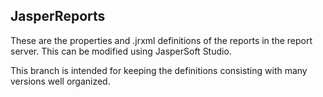 ## JasperReports

These are the properties and .jrxml definitions of the reports in the report server. This can be modified using JasperSoft Studio. 

This branch is intended for keeping the definitions consisting with many versions well organized.
